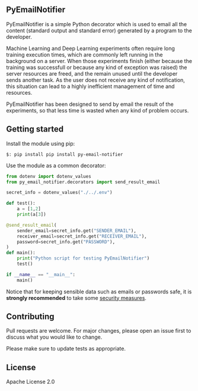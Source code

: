 
## PyEmailNotifier

PyEmailNotifier is a simple Python decorator which is used to email all the content (standard output and standard error) generated by a program to the developer.

Machine Learning and Deep Learning experiments often require long training execution times, which are commonly left running in the background on a server. When those experiments finish (either because the training was successfull or because any kind of exception was raised) the server resources are freed, and the remain unused until the developer sends another task. As the user does not receive any kind of notification, this situation can lead to a highly inefficient management of time and resources.

PyEmailNotifier has been designed to send by email the result of the experiments, so that less time is wasted when any kind of problem occurs.

## Getting started

Install the module using pip:

```shell
$: pip install pip install py-email-notifier
```

Use the module as a common decorator:

```python
from dotenv import dotenv_values
from py_email_notifier.decorators import send_result_email

secret_info = dotenv_values("./../.env")

def test():
    a = [1,2]
    print(a[3])

@send_result_email(
    sender_email=secret_info.get("SENDER_EMAIL"),
    receiver_email=secret_info.get("RECEIVER_EMAIL"),
    password=secret_info.get("PASSWORD"),
)
def main():
    print("Python script for testing PyEmailNotifier")
    test()

if __name__ == "__main__":
    main()
```

Notice that for keeping sensible data such as emails or passwords safe, it is **strongly recommended** to take some [security measures](https://blog.gitguardian.com/how-to-handle-secrets-in-python/).

## Contributing

Pull requests are welcome. For major changes, please open an issue first to discuss what you would like to change.

Please make sure to update tests as appropriate.

## License

Apache License 2.0